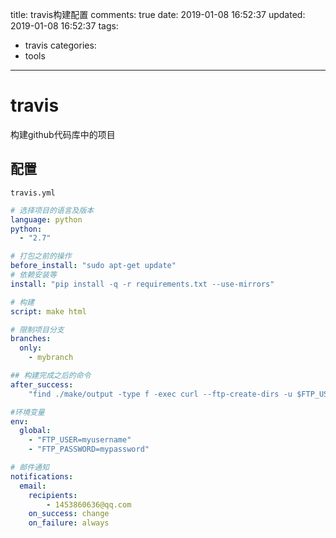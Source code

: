 title: travis构建配置
comments: true
date: 2019-01-08 16:52:37
updated: 2019-01-08 16:52:37
tags:
  - travis
categories:
  - tools
---

# travis
构建github代码库中的项目

## 配置

`travis.yml`

```travis.yml
# 选择项目的语言及版本
language: python
python:
  - "2.7"

# 打包之前的操作
before_install: "sudo apt-get update"
# 依赖安装等
install: "pip install -q -r requirements.txt --use-mirrors"

# 构建
script: make html

# 限制项目分支
branches:
  only:
    - mybranch

## 构建完成之后的命令
after_success:
    "find ./make/output -type f -exec curl --ftp-create-dirs -u $FTP_USER:$FTP_PASSWORD -T {} ftp://123.45.67.89/myproject/{} \\;"

#环境变量
env:
  global:
    - "FTP_USER=myusername"
    - "FTP_PASSWORD=mypassword"

# 邮件通知
notifications:
  email:
    recipients:
        - 1453860636@qq.com
    on_success: change
    on_failure: always
```